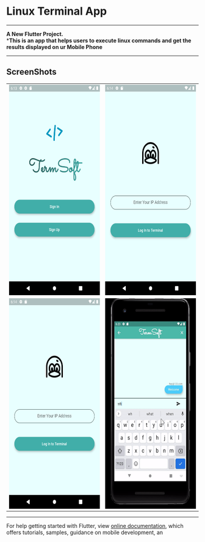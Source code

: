 # Linux Terminal App
---

**A New Flutter Project.**<br>
***This is an app that helps users to execute linux commands and get the results displayed on ur Mobile Phone**


---
ScreenShots
---
  <table>
    <tr>
      <td><img src="https://raw.githubusercontent.com/kevkanae/Terminal_App/master/xtra/1.png" alt="App SS" width="250" height="550" /></td>
      <td><img src="https://raw.githubusercontent.com/kevkanae/Terminal_App/master/xtra/2.png" alt="App SS" width="250" height="550" /></td>
    </tr>
    <tr>
      <td><img src="https://raw.githubusercontent.com/kevkanae/Terminal_App/master/xtra/2.png" alt="App SS" width="250" height="550" /></td>
      <td><img src="https://raw.githubusercontent.com/kevkanae/Terminal_App/master/xtra/a.gif" alt="App SS" width="250" height="550" /></td>
    </tr>
  </table>
  
---

 




For help getting started with Flutter, view
[online documentation](https://flutter.dev/docs), which offers tutorials,
samples, guidance on mobile development, an
